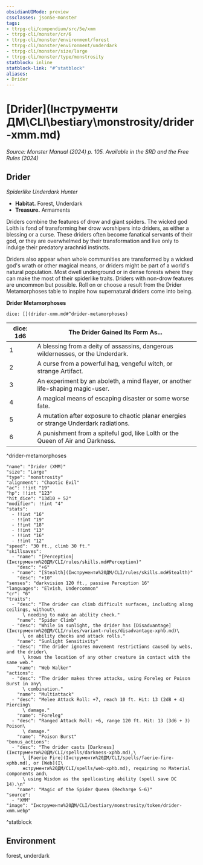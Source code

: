 ```yaml
---
obsidianUIMode: preview
cssclasses: json5e-monster
tags:
- ttrpg-cli/compendium/src/5e/xmm
- ttrpg-cli/monster/cr/6
- ttrpg-cli/monster/environment/forest
- ttrpg-cli/monster/environment/underdark
- ttrpg-cli/monster/size/large
- ttrpg-cli/monster/type/monstrosity
statblock: inline
statblock-link: "#^statblock"
aliases:
- Drider
---
```

# [Drider](Інструменти ДМ\CLI\bestiary\monstrosity/drider-xmm.md)
*Source: Monster Manual (2024) p. 105. Available in the <span title='Systems Reference Document (5.2)'>SRD</span> and the Free Rules (2024)*  

## Drider

*Spiderlike Underdark Hunter*

- **Habitat.** Forest, Underdark  
- **Treasure.** Armaments  

Driders combine the features of drow and giant spiders. The wicked god Lolth is fond of transforming her drow worshipers into driders, as either a blessing or a curse. These driders often become fanatical servants of their god, or they are overwhelmed by their transformation and live only to indulge their predatory arachnid instincts.

Driders also appear when whole communities are transformed by a wicked god's wrath or other magical means, or driders might be part of a world's natural population. Most dwell underground or in dense forests where they can make the most of their spiderlike traits. Driders with non-drow features are uncommon but possible. Roll on or choose a result from the Drider Metamorphoses table to inspire how supernatural driders come into being.

**Drider Metamorphoses**

`dice: [](drider-xmm.md#^drider-metamorphoses)`

| dice: 1d6 | The Drider Gained Its Form As... |
|-----------|----------------------------------|
| 1 | A blessing from a deity of assassins, dangerous wildernesses, or the Underdark. |
| 2 | A curse from a powerful hag, vengeful witch, or strange Artifact. |
| 3 | An experiment by an aboleth, a mind flayer, or another life-shaping magic-user. |
| 4 | A magical means of escaping disaster or some worse fate. |
| 5 | A mutation after exposure to chaotic planar energies or strange Underdark radiations. |
| 6 | A punishment from a spiteful god, like Lolth or the Queen of Air and Darkness. |
^drider-metamorphoses

```statblock
"name": "Drider (XMM)"
"size": "Large"
"type": "monstrosity"
"alignment": "Chaotic Evil"
"ac": !!int "19"
"hp": !!int "123"
"hit_dice": "13d10 + 52"
"modifier": !!int "4"
"stats":
  - !!int "16"
  - !!int "19"
  - !!int "18"
  - !!int "13"
  - !!int "16"
  - !!int "12"
"speed": "30 ft., climb 30 ft."
"skillsaves":
  - "name": "[Perception](Інструменти%20ДМ/CLI/rules/skills.md#Perception)"
    "desc": "+6"
  - "name": "[Stealth](Інструменти%20ДМ/CLI/rules/skills.md#Stealth)"
    "desc": "+10"
"senses": "darkvision 120 ft., passive Perception 16"
"languages": "Elvish, Undercommon"
"cr": "6"
"traits":
  - "desc": "The drider can climb difficult surfaces, including along ceilings, without\
      \ needing to make an ability check."
    "name": "Spider Climb"
  - "desc": "While in sunlight, the drider has [Disadvantage](Інструменти%20ДМ/CLI/rules/variant-rules/disadvantage-xphb.md)\
      \ on ability checks and attack rolls."
    "name": "Sunlight Sensitivity"
  - "desc": "The drider ignores movement restrictions caused by webs, and the drider\
      \ knows the location of any other creature in contact with the same web."
    "name": "Web Walker"
"actions":
  - "desc": "The drider makes three attacks, using Foreleg or Poison Burst in any\
      \ combination."
    "name": "Multiattack"
  - "desc": "Melee Attack Roll: +7, reach 10 ft. Hit: 13 (2d8 + 4) Piercing\
      \ damage."
    "name": "Foreleg"
  - "desc": "Ranged Attack Roll: +6, range 120 ft. Hit: 13 (3d6 + 3) Poison\
      \ damage."
    "name": "Poison Burst"
"bonus_actions":
  - "desc": "The drider casts [Darkness](Інструменти%20ДМ/CLI/spells/darkness-xphb.md),\
      \ [Faerie Fire](Інструменти%20ДМ/CLI/spells/faerie-fire-xphb.md), or [Web](І\
      нструменти%20ДМ/CLI/spells/web-xphb.md), requiring no Material components and\
      \ using Wisdom as the spellcasting ability (spell save DC 14).\n"
    "name": "Magic of the Spider Queen (Recharge 5-6)"
"source":
  - "XMM"
"image": "Інструменти%20ДМ/CLI/bestiary/monstrosity/token/drider-xmm.webp"
```
^statblock

## Environment

forest, underdark